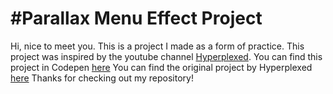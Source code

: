 # #Parallax Menu Effect Project
Hi, nice to meet you. This is a project I made as a form of practice. This project was inspired by the youtube channel [Hyperplexed][def2].
You can find this project in Codepen [here][def3]
You can find the original project by Hyperplexed [here][def]
Thanks for checking out my repository!

[def]: https://codepen.io/Hyperplexed/full/bGvejNY
[def2]: https://www.youtube.com/c/Hyperplexed
[def3]: https://codepen.io/AsashikiShuri/full/xxaWBdO
